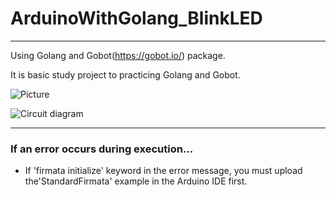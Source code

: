 # ArduinoWithGolang_BlinkLED

------

Using Golang and Gobot(https://gobot.io/) package.

It is basic study project to practicing Golang and Gobot.

![Picture](https://user-images.githubusercontent.com/26504096/114542682-2a601e80-9c93-11eb-87c3-e422a4f71102.jpg)

![Circuit diagram](https://user-images.githubusercontent.com/26504096/114539140-24683e80-9c8f-11eb-9a70-eec43b9a54f7.png)

------

### If an error occurs during execution...

- If \'firmata initialize\' keyword in the error message, you must upload the'StandardFirmata' example in the Arduino IDE first.
